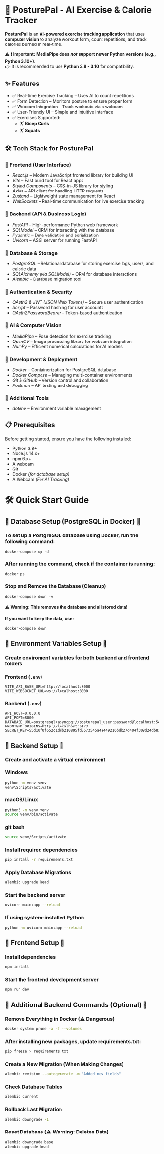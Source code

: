 # 🚀 PosturePal - AI Exercise & Calorie Tracker 
**PosturePal** is an **AI-powered exercise tracking application** that uses **computer vision** to analyze workout form, count repetitions, and track calories burned in real-time.

⚠ **❗ Important:** **MediaPipe does *not* support newer Python versions (e.g., Python 3.10+).**  
👉 It is recommended to use **Python 3.8 - 3.10** for compatibility.

## ✨ Features
- ✅ Real-time Exercise Tracking – Uses AI to count repetitions
- ✅ Form Detection – Monitors posture to ensure proper form
- ✅ Webcam Integration – Track workouts via a webcam
- ✅ User-Friendly UI – Simple and intuitive interface
- ✅ Exercises Supported:
  - 🏋️ **Bicep Curls**
  - 🏋️ **Squats**

## 🛠 Tech Stack for PosturePal

### 🔹 Frontend (User Interface)
- *React.js* – Modern JavaScript frontend library for building UI
- *Vite* – Fast build tool for React apps
- *Styled Components* – CSS-in-JS library for styling
- *Axios* – API client for handling HTTP requests
- *Zustand* – Lightweight state management for React
- *WebSockets* – Real-time communication for live exercise tracking

### 🔹 Backend (API & Business Logic)
- *FastAPI* – High-performance Python web framework
- *SQLModel* – ORM for interacting with the database
- *Pydantic* – Data validation and serialization
- *Uvicorn* – ASGI server for running FastAPI

### 🔹 Database & Storage
- *PostgreSQL* – Relational database for storing exercise logs, users, and calorie data
- *SQLAlchemy (via SQLModel)* – ORM for database interactions
- *Alembic* – Database migration tool

### 🔹 Authentication & Security
- *OAuth2 & JWT (JSON Web Tokens)* – Secure user authentication
- *bcrypt* – Password hashing for user accounts
- *OAuth2PasswordBearer* – Token-based authentication

### 🔹 AI & Computer Vision
- *MediaPipe* – Pose detection for exercise tracking
- *OpenCV* – Image processing library for webcam integration
- *NumPy* – Efficient numerical calculations for AI models

### 🔹 Development & Deployment
- *Docker* – Containerization for PostgreSQL database
- *Docker Compose* – Managing multi-container environments
- *Git & GitHub* – Version control and collaboration
- *Postman* – API testing and debugging

### 🔹 Additional Tools
- *dotenv* – Environment variable management

## 📋 Prerequisites
Before getting started, ensure you have the following installed:

- Python 3.8+
- Node.js 14.x+
- npm 6.x+
- A webcam
- Git
- Docker *(for database setup)*
- A Webcam *(For AI Tracking)*

# 🛠 Quick Start Guide

## 📌 Database Setup (PostgreSQL in Docker) 📌

### To set up a PostgreSQL database using Docker, run the following command:

```env
docker-compose up -d
```

### After running the command, check if the container is running:

```env
docker ps
```

### Stop and Remove the Database (Cleanup)

```env
docker-compose down -v
```

#### ⚠ Warning: This removes the database and all stored data!
#### If you want to keep the data, use:

```env
docker-compose down
```

## 📌 Environment Variables Setup 📌

### Create enviroment variables for both backend and frontend folders

### **Frontend (`.env`)**
```env
VITE_API_BASE_URL=http://localhost:8000
VITE_WEBSOCKET_URL=ws://localhost:8000
```

### **Backend (`.env`)**
```env
API_HOST=0.0.0.0
API_PORT=8000
DATABASE_URL=postgresql+asyncpg://posturepal_user:password@localhost:5432/posturepal
FRONTEND_ORIGINS=http://localhost:5173
SECRET_KEY=55d10f0f652c1ddb210895fd5573545a4a449216bdb27d404f309d24db810ee6
```

## 📌 Backend Setup 📌

### Create and activate a virtual environment

### Windows
```sh
python -m venv venv
venv\Scripts\activate
```

### macOS/Linux
```sh
python3 -m venv venv
source venv/bin/activate
```

### git bash
```sh
source venv/Scripts/activate
```

### Install required dependencies
```sh
pip install -r requirements.txt
```

### Apply Database Migrations
```sh
alembic upgrade head
```

### Start the backend server
```sh
uvicorn main:app --reload
```
### If using system-installed Python
```sh
python -m uvicorn main:app --reload
```

## 📌 Frontend Setup 📌

### Install dependencies
```sh
npm install
```

### Start the frontend development server
```sh
npm run dev
```

## 📌 Additional Backend Commands (Optional) 📌

### Remove Everything in Docker (⚠ Dangerous)
```sh
docker system prune -a -f --volumes
```

### After installing new packages, update requirements.txt:
```sh
pip freeze > requirements.txt
```

### Create a New Migration (When Making Changes)
```sh
alembic revision --autogenerate -m "Added new fields"
```

### Check Database Tables
```sh
alembic current
```

### Rollback Last Migration
```sh
alembic downgrade -1
```

### Reset Database (⚠ Warning: Deletes Data)
```sh
alembic downgrade base
alembic upgrade head
```
